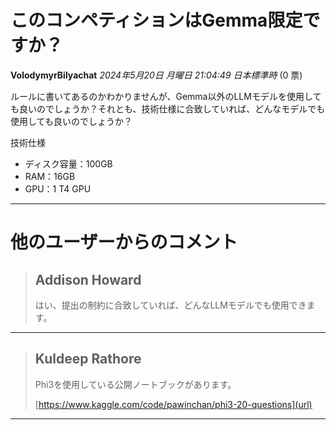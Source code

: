 # このコンペティションはGemma限定ですか？
**VolodymyrBilyachat** *2024年5月20日 月曜日 21:04:49 日本標準時* (0 票)

ルールに書いてあるのかわかりませんが、Gemma以外のLLMモデルを使用しても良いのでしょうか？それとも、技術仕様に合致していれば、どんなモデルでも使用しても良いのでしょうか？

技術仕様
- ディスク容量：100GB
- RAM：16GB
- GPU：1 T4 GPU

---
# 他のユーザーからのコメント
> ## Addison Howard
> 
> はい、提出の制約に合致していれば、どんなLLMモデルでも使用できます。
> 
> 
> 
---
> ## Kuldeep Rathore
> 
> Phi3を使用している公開ノートブックがあります。
> 
> [https://www.kaggle.com/code/pawinchan/phi3-20-questions](url)
> 
> 
> 
---

